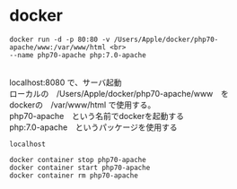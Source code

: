 # docker

```コンソール
docker run -d -p 80:80 -v /Users/Apple/docker/php70-apache/www:/var/www/html <br>
--name php70-apache php:7.0-apache
```
<br>
localhost:8080 で、サーバ起動 <br>
ローカルの　/Users/Apple/docker/php70-apache/www　を<br>
dockerの　/var/www/html で使用する。<br>
php70-apache　という名前でdockerを起動する<br>
php:7.0-apache　というパッケージを使用する<br>

```ブラウザ
localhost
```

```その他コマンド
docker container stop php70-apache
docker container start php70-apache
docker container rm php70-apache
```